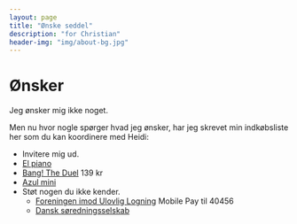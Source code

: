 ```yaml
---
layout: page
title: "Ønske seddel"
description: "for Christian"
header-img: "img/about-bg.jpg"
---
```

# Ønsker

Jeg ønsker mig ikke noget.

Men nu hvor nogle spørger hvad jeg ønsker, har jeg skrevet min indkøbsliste her som du kan koordinere med Heidi:

* Invitere mig ud.
* [El piano](https://www.thomann.de/dk/kawai_es_120_b.htm?offid=1&affid=802)
* [Bang! The Duel](https://www.spelexperten.dk/dk/selskabsspil/kortspil/bang-the-duel.html) 139 kr
* [Azul mini](https://www.hyggeonkel.dk/produkt/azul-mini)
* Støt nogen du ikke kender.
  * [Foreningen imod Ulovlig Logning](https://ulovliglogning.dk/#wannahelp) Mobile Pay til 40456
  * [Dansk søredningsselskab](https://dsrs.dk/stot-os)
